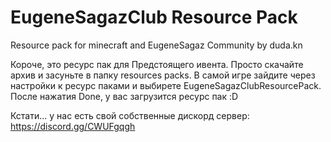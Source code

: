 # EugeneSagazClub Resource Pack

Resource pack for minecraft and EugeneSagaz Community
by duda.kn

Короче, это ресурс пак для Предстоящего ивента.
Просто скачайте архив и засуньте в папку resources packs.
В самой игре зайдите через настройки к ресурс паками и выбирете EugeneSagazClubResourcePack.
После нажатия Done, у вас загрузится ресурс пак :D

Кстати... у нас есть свой собственные дискорд сервер: https://discord.gg/CWUFgqgh
